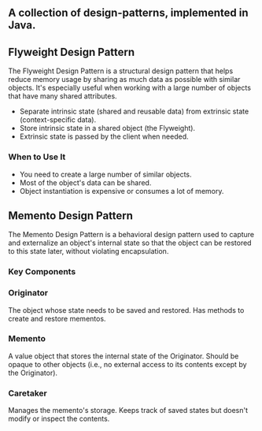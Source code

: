 ## A collection of design-patterns, implemented in Java.

## Flyweight Design Pattern
The Flyweight Design Pattern is a structural design pattern that helps reduce memory usage by sharing as much data as possible with similar objects. It's especially useful when working with a large number of objects that have many shared attributes.

- Separate intrinsic state (shared and reusable data) from extrinsic state (context-specific data).
- Store intrinsic state in a shared object (the Flyweight).
- Extrinsic state is passed by the client when needed.

### When to Use It
- You need to create a large number of similar objects.
- Most of the object's data can be shared.
- Object instantiation is expensive or consumes a lot of memory.

## Memento Design Pattern
The Memento Design Pattern is a behavioral design pattern used to capture and externalize an object's internal state so that the object can be restored to this state later, without violating encapsulation.

### Key Components

### Originator
The object whose state needs to be saved and restored.
Has methods to create and restore mementos.

### Memento
A value object that stores the internal state of the Originator.
Should be opaque to other objects (i.e., no external access to its contents except by the Originator).

### Caretaker
Manages the memento's storage.
Keeps track of saved states but doesn't modify or inspect the contents.